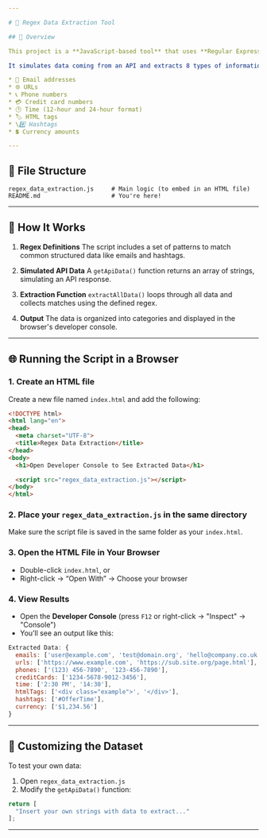 ```yaml
---

# 📄 Regex Data Extraction Tool

## 🚀 Overview

This project is a **JavaScript-based tool** that uses **Regular Expressions (Regex)** to extract specific patterns of data from large blocks of unstructured text — such as API responses or scraped HTML content.

It simulates data coming from an API and extracts 8 types of information:

* 📧 Email addresses
* 🌐 URLs
* 📞 Phone numbers
* 💳 Credit card numbers
* 🕒 Time (12-hour and 24-hour format)
* 🏷️ HTML tags
* \#️⃣ Hashtags
* 💲 Currency amounts

---
```


## 📂 File Structure

```
regex_data_extraction.js     # Main logic (to embed in an HTML file)
README.md                    # You're here!
```

---

## 🧠 How It Works

1. **Regex Definitions**
   The script includes a set of patterns to match common structured data like emails and hashtags.

2. **Simulated API Data**
   A `getApiData()` function returns an array of strings, simulating an API response.

3. **Extraction Function**
   `extractAllData()` loops through all data and collects matches using the defined regex.

4. **Output**
   The data is organized into categories and displayed in the browser's developer console.

---

## 🌐 Running the Script in a Browser

### 1. Create an HTML file

Create a new file named `index.html` and add the following:

```html
<!DOCTYPE html>
<html lang="en">
<head>
  <meta charset="UTF-8">
  <title>Regex Data Extraction</title>
</head>
<body>
  <h1>Open Developer Console to See Extracted Data</h1>

  <script src="regex_data_extraction.js"></script>
</body>
</html>
```

### 2. Place your `regex_data_extraction.js` in the same directory

Make sure the script file is saved in the same folder as your `index.html`.

### 3. Open the HTML File in Your Browser

* Double-click `index.html`, or
* Right-click → “Open With” → Choose your browser

### 4. View Results

* Open the **Developer Console** (press `F12` or right-click → "Inspect" → "Console")
* You’ll see an output like this:

```js
Extracted Data: {
  emails: ['user@example.com', 'test@domain.org', 'hello@company.co.uk'],
  urls: ['https://www.example.com', 'https://sub.site.org/page.html'],
  phones: ['(123) 456-7890', '123-456-7890'],
  creditCards: ['1234-5678-9012-3456'],
  time: ['2:30 PM', '14:30'],
  htmlTags: ['<div class="example">', '</div>'],
  hashtags: ['#OfferTime'],
  currency: ['$1,234.56']
}
```

---

## 🧪 Customizing the Dataset

To test your own data:

1. Open `regex_data_extraction.js`
2. Modify the `getApiData()` function:

```javascript
return [
  "Insert your own strings with data to extract..."
];
```

---
